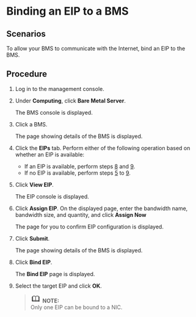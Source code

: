 # Binding an EIP to a BMS<a name="EN-US_TOPIC_0053655291"></a>

## Scenarios<a name="section524625517480"></a>

To allow your BMS to communicate with the Internet, bind an EIP to the BMS.

## Procedure<a name="section1357254763614"></a>

1.  Log in to the management console.
2.  Under  **Computing**, click  **Bare Metal Server**.

    The BMS console is displayed.

3.  Click a BMS.

    The page showing details of the BMS is displayed.

4.  Click the  **EIPs**  tab. Perform either of the following operation based on whether an EIP is available:
    -   If an EIP is available, perform steps  [8](#li16291923171711)  and  [9](#li1729122371712).
    -   If no EIP is available, perform steps  [5](#li10280231170)  to  [9](#li1729122371712).

5.  <a name="li10280231170"></a>Click  **View EIP**.

    The EIP console is displayed.

6.  Click  **Assign EIP**. On the displayed page, enter the bandwidth name, bandwidth size, and quantity, and click  **Assign Now**

    The page for you to confirm EIP configuration is displayed.

7.  Click  **Submit**.

    The page showing details of the BMS is displayed.

8.  <a name="li16291923171711"></a>Click  **Bind EIP**.

    The  **Bind EIP**  page is displayed.

9.  <a name="li1729122371712"></a>Select the target EIP and click  **OK**.

    >![](public_sys-resources/icon-note.gif) **NOTE:**   
    >Only one EIP can be bound to a NIC.  



